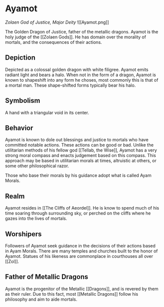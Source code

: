 # Ayamot
*Zolaen God of Justice, Major Deity*
![[Ayamot.png]]

The Golden Dragon of Justice, father of the metallic dragons. Ayamot is the holy judge of the [[Zolaen Gods]]. He has domain over the morality of mortals, and the consequences of their actions.

## Depiction
Depicted as a colossal golden dragon with white filigree. Ayamot emits radiant light and bears a halo. When not in the form of a dragon, Ayamot is known to shapeshift into any form he choses, most commonly this is that of a mortal man. These shape-shifted forms typically bear his halo.

## Symbolism
A hand with a triangular void in its center.

## Behavior
Ayamot is known to dole out blessings and justice to mortals who have committed notable actions. These actions can be good or bad. Unlike the utilitarian methods of his fellow god [[Tellab, the Wise]], Ayamot has a very strong moral compass and enacts judgement based on this compass. This approach may be based in utilitarian morals at times, altruistic at others, or some other philosophical razor.

Those who base their morals by his guidance adopt what is called Ayam Morals.

## Realm
Ayamot resides in [[The Cliffs of Aeordel]]. He is know to spend much of his time soaring through surrounding sky, or perched on the cliffs where he gazes into the lives of mortals.

## Worshipers
Followers of Ayamot seek guidance in the decisions of their actions based in Ayam Morals. There are many temples and churches built to the honor of Ayamot. Statues of his likeness are commonplace in courthouses all over [[Zol]].

## Father of Metallic Dragons
Ayamot is the progenitor of the Metallic [[Dragons]], and is revered by them as their ruler. Due to this fact, most [[Metallic Dragons]] follow his philosophy and aim to aide mortals.